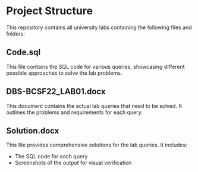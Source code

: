 # Project Structure

This repository contains all university labs containing the following files and folders:

## Code.sql

This file contains the SQL code for various queries, showcasing different possible approaches to solve the lab problems.

## DBS-BCSF22_LAB01.docx

This document contains the actual lab queries that need to be solved. It outlines the problems and requirements for each query.

## Solution.docx

This file provides comprehensive solutions for the lab queries. It includes:

- The SQL code for each query
- Screenshots of the output for visual verification
